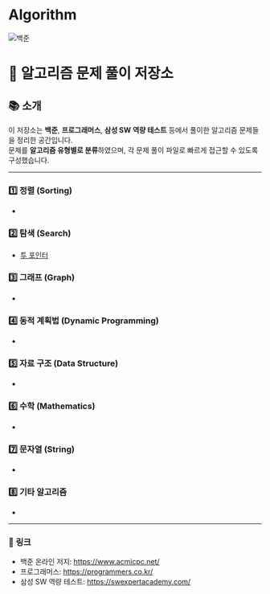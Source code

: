 # Algorithm
 ![백준]( http://mazassumnida.wtf/api/v2/generate_badge?boj=wlsrb4013)
# 📝 알고리즘 문제 풀이 저장소  

## 📚 소개  
이 저장소는 **백준**, **프로그래머스**, **삼성 SW 역량 테스트** 등에서 풀이한 알고리즘 문제들을 정리한 공간입니다.  
문제를 **알고리즘 유형별로 분류**하였으며, 각 문제 풀이 파일로 빠르게 접근할 수 있도록 구성했습니다.  

---


### 1️⃣ **정렬 (Sorting)**  
- 

### 2️⃣ **탐색 (Search)**  
- [투 포인터](./study/Two%20Pointer.md)

### 3️⃣ **그래프 (Graph)**  
- 

### 4️⃣ **동적 계획법 (Dynamic Programming)**  
-  

### 5️⃣ **자료 구조 (Data Structure)**  
-  

### 6️⃣ **수학 (Mathematics)**  
- 
### 7️⃣ **문자열 (String)**  
- 

### 8️⃣ **기타 알고리즘**  
- 
---

### 🔗 **링크**
- 백준 온라인 저지: https://www.acmicpc.net/
- 프로그래머스: https://programmers.co.kr/
- 삼성 SW 역량 테스트: https://swexpertacademy.com/
